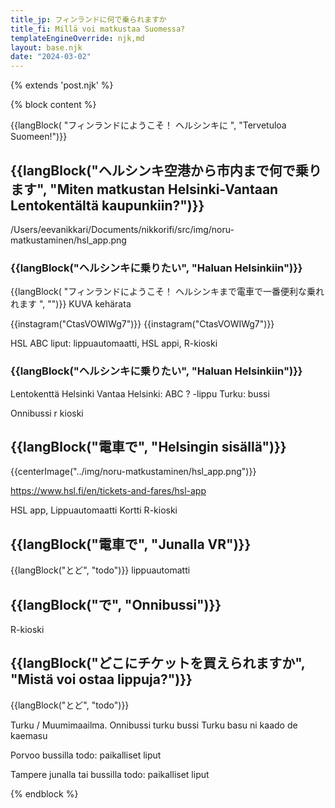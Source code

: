 ```yaml
---
title_jp: フィンランドに何で乗られますか
title_fi: Millä voi matkustaa Suomessa?
templateEngineOverride: njk,md
layout: base.njk
date: "2024-03-02"
---
```

{% extends 'post.njk' %}

{% block content %}

{{langBlock(
"フィンランドにようこそ！
ヘルシンキに
", 
"Tervetuloa Suomeen!")}}

<h2>{{langBlock("ヘルシンキ空港から市内まで何で乗ります", "Miten matkustan Helsinki-Vantaan Lentokentältä kaupunkiin?")}}</h2>

/Users/eevanikkari/Documents/nikkorifi/src/img/noru-matkustaminen/hsl_app.png
<h3>{{langBlock("ヘルシンキに乗りたい", "Haluan Helsinkiin")}}</h2>
{{langBlock(
"フィンランドにようこそ！
ヘルシンキまで電車で一番便利な乗れれます
", 
"")}}
KUVA kehärata

{{instagram("CtasVOWIWg7")}}
{{instagram("CtasVOWIWg7")}}

HSL ABC
liput: lippuautomaatti, HSL appi, R-kioski

<h3>{{langBlock("ヘルシンキに乗りたい", "Haluan Helsinkiin")}}</h2>

Lentokenttä Helsinki Vantaa
Helsinki: ABC ? -lippu
Turku: bussi

Onnibussi 
r kioski 

<h2>{{langBlock("電車で", "Helsingin sisällä")}}</h5>

{{centerImage("../img/noru-matkustaminen/hsl_app.png")}}

https://www.hsl.fi/en/tickets-and-fares/hsl-app



HSL app,
Lippuautomaatti
Kortti
R-kioski


<h2>{{langBlock("電車で", "Junalla VR")}}</h5>

{{langBlock("とど", "todo")}}
lippuautomatti

<h2>{{langBlock("で", "Onnibussi")}}</h5>
R-kioski

<h2>{{langBlock("どこにチケットを買えられますか", "Mistä voi ostaa lippuja?")}}</h5>

{{langBlock("とど", "todo")}}

Turku / Muumimaailma.
Onnibussi
turku bussi
Turku basu ni kaado de kaemasu


Porvoo
bussilla
todo: paikalliset liput

Tampere
junalla tai bussilla
todo: paikalliset liput

{% endblock %}